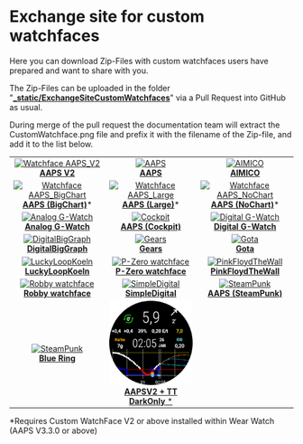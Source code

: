 # Exchange site for custom watchfaces

Here you can download Zip-Files with custom watchfaces users have prepared and want to share with you.

The Zip-Files can be uploaded in the folder "**[_static/ExchangeSiteCustomWatchfaces](https://github.com/openaps/AndroidAPSdocs/tree/master/docs/_static/ExchangeSiteCustomWatchfaces)**" via a Pull Request into GitHub as usual.

During merge of the pull request the documentation team will extract the CustomWatchface.png file and prefix it with the filename of the Zip-file, and add it to the list below.



|                                                              |                                                              |                                                              |
| :----------------------------------------------------------: | :----------------------------------------------------------: | :----------------------------------------------------------: |
| [![Watchface AAPS_V2](../images/ExchangeSiteCustomWatchfaces/AAPS_V2-CustomWatchface.png) <br>**AAPS V2**](https://github.com/openaps/AndroidAPSdocs/raw/refs/heads/master/docs/_static/ExchangeSiteCustomWatchfaces/AAPS_V2.zip) | [![AAPS](../images/ExchangeSiteCustomWatchfaces/AAPS-CustomWatchface.png) <br>**AAPS**](https://github.com/openaps/AndroidAPSdocs/raw/refs/heads/master/docs/_static/ExchangeSiteCustomWatchfaces/AAPS.zip) | [![AIMICO](../images/ExchangeSiteCustomWatchfaces/AIMICO-V1_1-CustomWatchface.png) <br>**AIMICO**](https://github.com/openaps/AndroidAPSdocs/raw/refs/heads/master/docs/_static/ExchangeSiteCustomWatchfaces/AIMICO-V1_1.zip) |
| [![Watchface AAPS_BigChart](../images/ExchangeSiteCustomWatchfaces/AAPS_BigChart-CustomWatchface.png) <br/>**AAPS (BigChart)**](https://github.com/openaps/AndroidAPSdocs/raw/refs/heads/master/docs/_static/ExchangeSiteCustomWatchfaces/AAPS_BigChart.zip)* | [![Watchface AAPS_Large](../images/ExchangeSiteCustomWatchfaces/AAPS_Large-CustomWatchface.png) <br/>**AAPS (Large)**](https://github.com/openaps/AndroidAPSdocs/raw/refs/heads/master/docs/_static/ExchangeSiteCustomWatchfaces/AAPS_Large.zip)* | [![Watchface AAPS_NoChart](../images/ExchangeSiteCustomWatchfaces/AAPS_NoChart-CustomWatchface.png) <br/>**AAPS (NoChart)**](https://github.com/openaps/AndroidAPSdocs/raw/refs/heads/master/docs/_static/ExchangeSiteCustomWatchfaces/AAPS_NoChart.zip)* |
| [![Analog G-Watch](../images/ExchangeSiteCustomWatchfaces/Analog_G-Watch-CustomWatchface.png) <br>**Analog G-Watch**](https://github.com/openaps/AndroidAPSdocs/raw/refs/heads/master/docs/_static/ExchangeSiteCustomWatchfaces/Analog_G-Watch.zip) | [![Cockpit](../images/ExchangeSiteCustomWatchfaces/Cockpit-CustomWatchface.png) <br>**AAPS (Cockpit)**](https://github.com/openaps/AndroidAPSdocs/raw/refs/heads/master/docs/_static/ExchangeSiteCustomWatchfaces/Cockpit.zip) | [![Digital G-Watch](../images/ExchangeSiteCustomWatchfaces/Digital_G-Watch-CustomWatchface.png) <br>**Digital G-Watch**](https://github.com/openaps/AndroidAPSdocs/raw/refs/heads/master/docs/_static/ExchangeSiteCustomWatchfaces/Digital_G-Watch.zip) |
| [![DigitalBigGraph](../images/ExchangeSiteCustomWatchfaces/DigitalBigGraph-CustomWatchface.png) <br/>**DigitalBigGraph**](https://github.com/openaps/AndroidAPSdocs/raw/refs/heads/master/docs/_static/ExchangeSiteCustomWatchfaces/DigitalBigGraph_v1.5.zip) | [![Gears](../images/ExchangeSiteCustomWatchfaces/Gears-CustomWatchface.jpg) <br>**Gears**](https://github.com/openaps/AndroidAPSdocs/raw/refs/heads/master/docs/_static/ExchangeSiteCustomWatchfaces/Gears.zip) | [![Gota](../images/ExchangeSiteCustomWatchfaces/Gota-CustomWatchface.png) <br>**Gota**](https://github.com/openaps/AndroidAPSdocs/raw/refs/heads/master/docs/_static/ExchangeSiteCustomWatchfaces/Gota_v2.4.zip) |
| [![LuckyLoopKoeln](../images/ExchangeSiteCustomWatchfaces/LuckyLoopKoeln-CustomWatchface.png) <br>**LuckyLoopKoeln**](https://github.com/openaps/AndroidAPSdocs/raw/refs/heads/master/docs/_static/ExchangeSiteCustomWatchfaces/LuckyLoopKoeln.zip) | [![P-Zero watchface](../images/ExchangeSiteCustomWatchfaces/pzero_v1.0-CustomWatchface.png) <br/>**P-Zero watchface**](https://github.com/openaps/AndroidAPSdocs/raw/refs/heads/master/docs/_static/ExchangeSiteCustomWatchfaces/pzero_v1.0.zip) | [![PinkFloydTheWall](../images/ExchangeSiteCustomWatchfaces/PinkFloydTheWall-CustomWatchface.png) <br/>**PinkFloydTheWall**](https://github.com/openaps/AndroidAPSdocs/raw/refs/heads/master/docs/_static/ExchangeSiteCustomWatchfaces/PinkFloydTheWall.zip) |
| [![Robby watchface](../images/ExchangeSiteCustomWatchfaces/Robby_watchface-CustomWatchface.png) <br>**Robby watchface**](https://github.com/openaps/AndroidAPSdocs/raw/refs/heads/master/docs/_static/ExchangeSiteCustomWatchfaces/Robby_watchface.zip) | [![SimpleDigital](../images/ExchangeSiteCustomWatchfaces/SimpleDigital_v1.3-CustomWatchface.png) <br>**SimpleDigital**](https://github.com/openaps/AndroidAPSdocs/raw/refs/heads/master/docs/_static/ExchangeSiteCustomWatchfaces/SimpleDigital_v1.3.zip) | [![SteamPunk](../images/ExchangeSiteCustomWatchfaces/SteamPunk-CustomWatchface.png) <br>**AAPS (SteamPunk)**](https://github.com/openaps/AndroidAPSdocs/raw/refs/heads/master/docs/_static/ExchangeSiteCustomWatchfaces/SteamPunk.zip) |
| [![SteamPunk](../images/ExchangeSiteCustomWatchfaces/Blue_Ring-CustomWatchface.jpg) <br/>**Blue Ring**](https://github.com/openaps/AndroidAPSdocs/raw/refs/heads/master/docs/_static/ExchangeSiteCustomWatchfaces/Blue_Ring.zip) | [![AAPSV2 TT DarkOnly](../images/ExchangeSiteCustomWatchfaces/AAPSV2_TT_DarkOnly-CustomWatchface.png) <br/>**AAPSV2 + TT DarkOnly** *](https://github.com/openaps/AndroidAPSdocs/raw/refs/heads/master/docs/_static/ExchangeSiteCustomWatchfaces/AAPSV2_TT_DarkOnly.zip) |                                                              |

*Requires Custom WatchFace V2 or above installed within Wear Watch (AAPS V3.3.0 or above)

